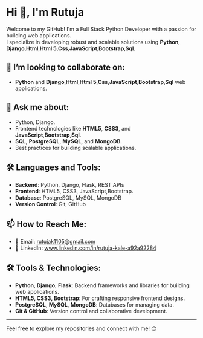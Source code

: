 # Hi 👋, I'm Rutuja

Welcome to my GitHub! I'm a Full Stack Python Developer with a passion for building web applications.  
I specialize in developing robust and scalable solutions using **Python**, **Django**,**Html**,**Html 5**,**Css**,**JavaScript**,**Bootstrap**,**Sql**.

## 👯 I’m looking to collaborate on:
- **Python** and **Django**,**Html**,**Html 5**,**Css**,**JavaScript**,**Bootstrap**,**Sql** web applications.

## 💬 Ask me about:
- Python, Django.
- Frontend technologies like **HTML5**, **CSS3**, and **JavaScript**,**Bootstrap**,**Sql**.
- **SQL**, **PostgreSQL**, **MySQL**, and **MongoDB**.
- Best practices for building scalable applications.

## 🛠️ Languages and Tools:
- **Backend**: Python, Django, Flask, REST APIs
- **Frontend**: HTML5, CSS3, JavaScript,Bootstrap.
- **Database**: PostgreSQL, MySQL, MongoDB
- **Version Control**: Git, GitHub

## 📫 How to Reach Me:
- 📧 Email: rutujak1105@gmail.com
- 🔗 LinkedIn: www.linkedin.com/in/rutuja-kale-a92a92284

## 🛠 Tools & Technologies:
- **Python**, **Django**, **Flask**: Backend frameworks and libraries for building web applications.
- **HTML5, CSS3, Bootstrap**: For crafting responsive frontend designs.
- **PostgreSQL**, **MySQL**, **MongoDB**: Databases for managing data.
- **Git & GitHub**: Version control and collaborative development.

---

Feel free to explore my repositories and connect with me! 😊
